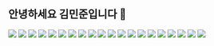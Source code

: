 ## 안녕하세요 김민준입니다 👋
<img src="https://img.shields.io/badge/Java-007396?style=flat-square&logo=Java&logoColor=white">
<img src="https://img.shields.io/badge/Spring-6DB33F?style=flat-square&logo=Spring&logoColor=white"> <img src="https://img.shields.io/badge/Oracle-F80000?style=flat-square&logo=oracle&logoColor=white"> <img src="https://img.shields.io/badge/MySql-4479A1?style=flat-square&logo=mysql&logoColor=white"> <img src="https://img.shields.io/badge/MariaDB-003545?style=flat-square&logo=mariaDB&logoColor=white">
<img src="https://img.shields.io/badge/JavaScript-F7DF1E?style=flat-square&logo=javascript&logoColor=black">
<img src="https://img.shields.io/badge/Jquery-0769AD?style=flat-square&logo=jquery&logoColor=white"> <img src="https://img.shields.io/badge/React-61DAFB?style=flat-square&logo=react&logoColor=black">
<img src="https://img.shields.io/badge/Vue.js-4FC08D?style=flat-square&logo=vue.js&logoColor=white"> <img src="https://img.shields.io/badge/HTML5-E34F26?style=flat-square&logo=html5&logoColor=white"> <img src="https://img.shields.io/badge/CSS-1572B6?style=flat-square&logo=css3&logoColor=white">
<img src="https://img.shields.io/badge/Bootstrap-7952B3?style=flat-square&logo=bootstrap&logoColor=white">
<img src="https://img.shields.io/badge/Github-181717?style=flat-square&logo=github&logoColor=white"> <img src="https://img.shields.io/badge/Linux-FCC624?style=flat-square&logo=linux&logoColor=black">
<img src="https://img.shields.io/badge/Apache Tomcat-F8DC75?style=flat-square&logo=apachetomcat&logoColor=white">
<img src="https://img.shields.io/badge/Node.js-339933?style=flat-square&logo=Node.js&logoColor=white"/> <img src="https://img.shields.io/badge/c++-00599C?style=flat-square&logo=c%2B%2B&logoColor=white"/> <img src="https://img.shields.io/badge/Amazon AWS-232F3E?style=flat-square&logo=Amazon%20AWS&logoColor=white"/>
<img src="https://img.shields.io/badge/Android-3DDC84?style=flat-square&logo=Android&logoColor=white"/>
<img src="https://img.shields.io/badge/MongoDB-47A248?style=flat-square&logo=MongoDB&logoColor=white"/>
